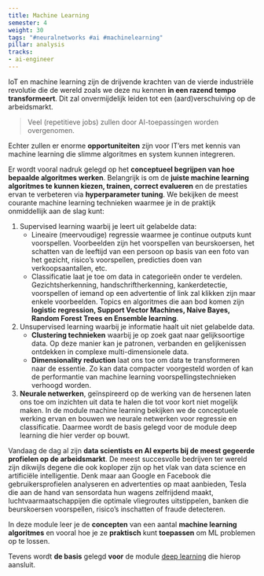 ```yaml
---
title: Machine Learning
semester: 4
weight: 30
tags: "#neuralnetworks #ai #machinelearning"
pillar: analysis
tracks:
- ai-engineer
---
```


IoT en machine learning zijn de drijvende krachten van de vierde industriële revolutie die de wereld zoals we deze nu kennen **in een razend tempo transformeert**. Dit zal onvermijdelijk leiden tot een (aard)verschuiving op de arbeidsmarkt.

<blockquote>
	<p>Veel (repetitieve jobs) zullen door AI-toepassingen worden overgenomen.</p>
</blockquote>

Echter zullen er enorme **opportuniteiten** zijn voor IT’ers met kennis van machine learning die slimme algoritmes en system kunnen integreren.

Er wordt vooral nadruk gelegd op het **conceptueel begrijpen van hoe bepaalde algoritmes werken**. Belangrijk is om de **juiste machine learning algoritmes te kunnen kiezen, trainen, correct evalueren** en de prestaties ervan te verbeteren via **hyperparameter tuning**. We bekijken de meest courante machine learning technieken waarmee je in de praktijk onmiddellijk aan de slag kunt:

1. Supervised learning waarbij je leert uit gelabelde data:
	- Lineaire (meervoudige) regressie waarmee je continue outputs kunt voorspellen. Voorbeelden zijn het voorspellen van beurskoersen, het schatten van de leeftijd van een persoon op basis van een foto van het gezicht, risico’s voorspellen, predicties doen van verkoopsaantallen, etc.
	- Classificatie laat je toe om data in categorieën onder te verdelen. Gezichtsherkenning, handschriftherkenning, kankerdetectie, voorspellen of iemand op een advertentie of link zal klikken zijn maar enkele voorbeelden. Topics en algoritmes die aan bod komen zijn **logistic regression, Support Vector Machines, Naive Bayes, Random Forest Trees en Ensemble learning**.
2. Unsupervised learning waarbij je informatie haalt uit niet gelabelde data.
	- **Clustering technieken** waarbij je op zoek gaat naar gelijksoortige data. Op deze manier kan je patronen, verbanden en gelijkenissen ontdekken in complexe multi-dimensionele data.
	- **Dimensionality reduction** laat ons toe om data te transformeren naar de essentie. Zo kan data compacter voorgesteld worden of kan de performantie van machine learning voorspellingstechnieken verhoogd worden.
3. **Neurale netwerken**, geïnspireerd op de werking van de hersenen laten ons toe om inzichten uit data te halen die tot voor kort niet mogelijk maken. In de module machine learning bekijken we de conceptuele werking ervan en bouwen we neurale netwerken voor regressie en classificatie. Daarmee wordt de basis gelegd voor de module deep learning die hier verder op bouwt.

Vandaag de dag al zijn **data scientists en AI experts bij de meest gegeerde profielen op de arbeidsmarkt**. De meest succesvolle bedrijven ter wereld zijn dikwijls degene die ook koploper zijn op het vlak van data science en artificiële intelligentie. Denk maar aan Google en Facebook die gebruikersprofielen analyseren en advertenties op maat aanbieden, Tesla die aan de hand van sensordata hun wagens zelfrijdend maakt, luchtvaarmaatschappijen die optimale vliegroutes uitstippelen, banken die beurskoersen voorspellen, risico’s inschatten of fraude detecteren.

In deze module leer je de **concepten** van een aantal **machine learning algoritmes** en vooral hoe je ze **praktisch** kunt **toepassen** om ML problemen op te lossen.

Tevens wordt **de basis** gelegd **voor** de module <a class="js-module-link" href="/programma/deep-learning/">deep learning</a> die hierop aansluit.
